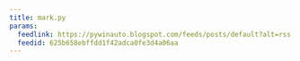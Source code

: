 ```yaml
---
title: mark.py
params:
  feedlink: https://pywinauto.blogspot.com/feeds/posts/default?alt=rss
  feedid: 625b658ebffdd1f42adca0fe3d4a06aa
---
```

